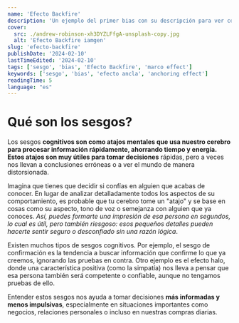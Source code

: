 ```yaml
---
name: 'Efecto Backfire'
description: 'Un ejemplo del primer bias con su descripción para ver cómo queda'
cover: 
  src: ./andrew-robinson-xh3DYZLFfgA-unsplash-copy.jpg
  alt: 'Efecto Backfire iamgen'
slug: 'efecto-backfire'
publishDate: '2024-02-10'
lastTimeEdited: '2024-02-10'
tags: ['sesgo', 'bias', 'Efecto Backfire', 'marco effect']
keywords: ['sesgo', 'bias', 'efecto ancla', 'anchoring effect']
readingTime: 5
language: "es"
---
```


# Qué son los sesgos?

Los sesgos **cognitivos son como atajos mentales que usa nuestro cerebro para procesar información rápidamente, ahorrando tiempo y energía. Estos atajos son muy útiles para tomar decisiones** rápidas, pero a veces nos llevan a conclusiones erróneas o a ver el mundo de manera distorsionada.

Imagina que tienes que decidir si confías en alguien que acabas de conocer. En lugar de analizar detalladamente todos los aspectos de su comportamiento, es probable que tu cerebro tome un "atajo" y se base en cosas como su aspecto, tono de voz o semejanza con alguien que ya conoces. _Así, puedes formarte una impresión de esa persona en segundos, lo cual es útil, pero también riesgoso: esos pequeños detalles pueden hacerte sentir seguro o desconfiado sin una razón lógica_.

Existen muchos tipos de sesgos cognitivos. Por ejemplo, el sesgo de confirmación es la tendencia a buscar información que confirme lo que ya creemos, ignorando las pruebas en contra. Otro ejemplo es el efecto halo, donde una característica positiva (como la simpatía) nos lleva a pensar que esa persona también será competente o confiable, aunque no tengamos pruebas de ello.

Entender estos sesgos nos ayuda a tomar decisiones **más informadas y menos impulsivas**, especialmente en situaciones importantes como negocios, relaciones personales o incluso en nuestras compras diarias.
